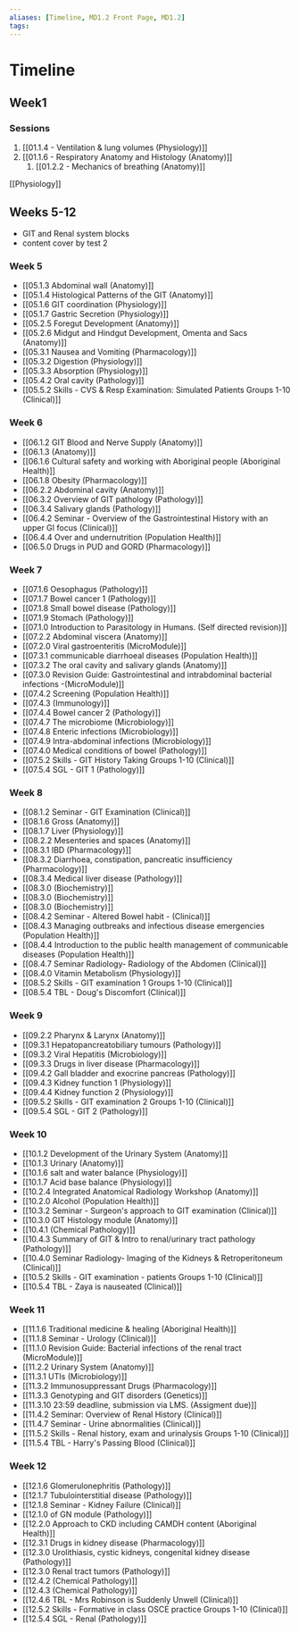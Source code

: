 ```yaml
---
aliases: [Timeline, MD1.2 Front Page, MD1.2]
tags: 
---
```




# Timeline
## Week1
### Sessions
1. [[01.1.4 - Ventilation & lung volumes (Physiology)]]
2. [[01.1.6 - Respiratory Anatomy and Histology (Anatomy)]]
	1. [[01.2.2 - Mechanics of breathing (Anatomy)]]

[[Physiology]]


## Weeks 5-12
- GIT and Renal system blocks
- content cover by test 2
### Week 5
- [[05.1.3 Abdominal wall (Anatomy)]]
- [[05.1.4 Histological Patterns of the GIT (Anatomy)]]
- [[05.1.6 GIT coordination (Physiology)]]
- [[05.1.7 Gastric Secretion (Physiology)]]
- [[05.2.5 Foregut Development (Anatomy)]]
- [[05.2.6 Midgut and Hindgut Development, Omenta and Sacs (Anatomy)]]
- [[05.3.1 Nausea and Vomiting (Pharmacology)]]
- [[05.3.2 Digestion (Physiology)]]
- [[05.3.3 Absorption (Physiology)]]
- [[05.4.2 Oral cavity (Pathology)]]
- [[05.5.2 Skills - CVS & Resp Examination: Simulated Patients Groups 1-10 (Clinical)]]
### Week 6
- [[06.1.2 GIT Blood and Nerve Supply (Anatomy)]]
- [[06.1.3  (Anatomy)]]
- [[06.1.6 Cultural safety and working with Aboriginal people (Aboriginal Health)]]
- [[06.1.8 Obesity (Pharmacology)]]
- [[06.2.2 Abdominal cavity (Anatomy)]]
- [[06.3.2 Overview of GIT pathology (Pathology)]]
- [[06.3.4 Salivary glands (Pathology)]]
- [[06.4.2 Seminar - Overview of the Gastrointestinal History with an upper GI focus (Clinical)]]
- [[06.4.4 Over and undernutrition (Population Health)]]
- [[06.5.0 Drugs in PUD and GORD (Pharmacology)]]
### Week 7
- [[07.1.6 Oesophagus (Pathology)]]
- [[07.1.7 Bowel cancer 1 (Pathology)]]
- [[07.1.8 Small bowel disease (Pathology)]]
- [[07.1.9 Stomach (Pathology)]]
- [[07.1.0 Introduction to Parasitology in Humans. (Self directed revision)]]
- [[07.2.2 Abdominal viscera (Anatomy)]]
- [[07.2.0 Viral gastroenteritis (MicroModule)]]
- [[07.3.1 communicable diarrhoeal diseases (Population Health)]]
- [[07.3.2 The oral cavity and salivary glands (Anatomy)]]
- [[07.3.0 Revision Guide: Gastrointestinal and intrabdominal bacterial infections -(MicroModule)]]
- [[07.4.2 Screening (Population Health)]]
- [[07.4.3  (Immunology)]]
- [[07.4.4 Bowel cancer 2 (Pathology)]]
- [[07.4.7 The microbiome (Microbiology)]]
- [[07.4.8 Enteric infections (Microbiology)]]
- [[07.4.9 Intra-abdominal infections (Microbiology)]]
- [[07.4.0 Medical conditions of bowel (Pathology)]]
- [[07.5.2 Skills - GIT History Taking Groups 1-10 (Clinical)]]
- [[07.5.4 SGL - GIT 1 (Pathology)]]
### Week 8
- [[08.1.2 Seminar - GIT Examination (Clinical)]]
- [[08.1.6 Gross (Anatomy)]]
- [[08.1.7 Liver (Physiology)]]
- [[08.2.2 Mesenteries and spaces (Anatomy)]]
- [[08.3.1 IBD (Pharmacology)]]
- [[08.3.2 Diarrhoea, constipation, pancreatic insufficiency (Pharmacology)]]
- [[08.3.4 Medical liver disease (Pathology)]]
- [[08.3.0  (Biochemistry)]]
- [[08.3.0  (Biochemistry)]]
- [[08.3.0  (Biochemistry)]]
- [[08.4.2 Seminar - Altered Bowel habit - (Clinical)]]
- [[08.4.3 Managing outbreaks and infectious disease emergencies (Population Health)]]
- [[08.4.4 Introduction to the public health management of communicable diseases (Population Health)]]
- [[08.4.7 Seminar Radiology- Radiology of the Abdomen (Clinical)]]
- [[08.4.0 Vitamin Metabolism (Physiology)]]
- [[08.5.2 Skills - GIT examination 1 Groups 1-10 (Clinical)]]
- [[08.5.4 TBL - Doug's Discomfort (Clinical)]]
### Week 9
- [[09.2.2 Pharynx & Larynx (Anatomy)]]
- [[09.3.1 Hepatopancreatobiliary tumours (Pathology)]]
- [[09.3.2 Viral Hepatitis (Microbiology)]]
- [[09.3.3 Drugs in liver disease (Pharmacology)]]
- [[09.4.2 Gall bladder and exocrine pancreas (Pathology)]]
- [[09.4.3 Kidney function 1 (Physiology)]]
- [[09.4.4 Kidney function 2 (Physiology)]]
- [[09.5.2 Skills - GIT examination 2 Groups 1-10 (Clinical)]]
- [[09.5.4 SGL - GIT 2 (Pathology)]]
### Week 10
- [[10.1.2 Development of the Urinary System (Anatomy)]]
- [[10.1.3 Urinary (Anatomy)]]
- [[10.1.6 salt and water balance (Physiology)]]
- [[10.1.7 Acid base balance (Physiology)]]
- [[10.2.4 Integrated Anatomical Radiology Workshop (Anatomy)]]
- [[10.2.0 Alcohol (Population Health)]]
- [[10.3.2 Seminar - Surgeon's approach to GIT examination (Clinical)]]
- [[10.3.0 GIT Histology module (Anatomy)]]
- [[10.4.1  (Chemical Pathology)]]
- [[10.4.3 Summary of GIT & Intro to renal/urinary tract pathology (Pathology)]]
- [[10.4.0 Seminar Radiology- Imaging of the Kidneys & Retroperitoneum (Clinical)]]
- [[10.5.2 Skills - GIT examination - patients Groups 1-10 (Clinical)]]
- [[10.5.4 TBL - Zaya is nauseated (Clinical)]]
### Week 11
- [[11.1.6 Traditional medicine & healing (Aboriginal Health)]]
- [[11.1.8 Seminar - Urology (Clinical)]]
- [[11.1.0 Revision Guide: Bacterial infections of the renal tract (MicroModule)]]
- [[11.2.2 Urinary System (Anatomy)]]
- [[11.3.1 UTIs (Microbiology)]]
- [[11.3.2 Immunosuppressant Drugs (Pharmacology)]]
- [[11.3.3 Genotyping and GIT disorders (Genetics)]]
- [[11.3.10 23:59 deadline, submission via LMS. (Assigment due)]]
- [[11.4.2 Seminar: Overview of Renal History (Clinical)]]
- [[11.4.7 Seminar - Urine abnormalities (Clinical)]]
- [[11.5.2 Skills - Renal history, exam and urinalysis Groups 1-10 (Clinical)]]
- [[11.5.4 TBL - Harry's Passing Blood (Clinical)]]
### Week 12
- [[12.1.6 Glomerulonephritis (Pathology)]]
- [[12.1.7 Tubulointerstitial disease (Pathology)]]
- [[12.1.8 Seminar - Kidney Failure (Clinical)]]
- [[12.1.0 of GN module (Pathology)]]
- [[12.2.0 Approach to CKD including CAMDH content (Aboriginal Health)]]
- [[12.3.1 Drugs in kidney disease (Pharmacology)]]
- [[12.3.0 Urolithiasis, cystic kidneys, congenital kidney disease (Pathology)]]
- [[12.3.0 Renal tract tumors (Pathology)]]
- [[12.4.2  (Chemical Pathology)]]
- [[12.4.3  (Chemical Pathology)]]
- [[12.4.6 TBL - Mrs Robinson is Suddenly Unwell (Clinical)]]
- [[12.5.2 Skills - Formative in class OSCE practice Groups 1-10 (Clinical)]]
- [[12.5.4 SGL - Renal (Pathology)]]